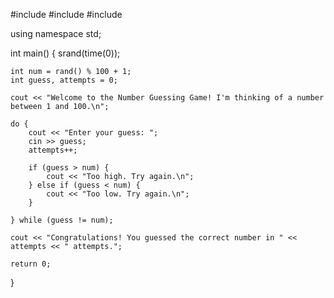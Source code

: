 #include <iostream>
#include <cstdlib>
#include <ctime>

using namespace std;

int main() {
    srand(time(0));

    int num = rand() % 100 + 1;
    int guess, attempts = 0;

    cout << "Welcome to the Number Guessing Game! I'm thinking of a number between 1 and 100.\n";

    do {
        cout << "Enter your guess: ";
        cin >> guess;
        attempts++;

        if (guess > num) {
            cout << "Too high. Try again.\n";
        } else if (guess < num) {
            cout << "Too low. Try again.\n";
        }

    } while (guess != num);

    cout << "Congratulations! You guessed the correct number in " << attempts << " attempts.";

    return 0;
}
